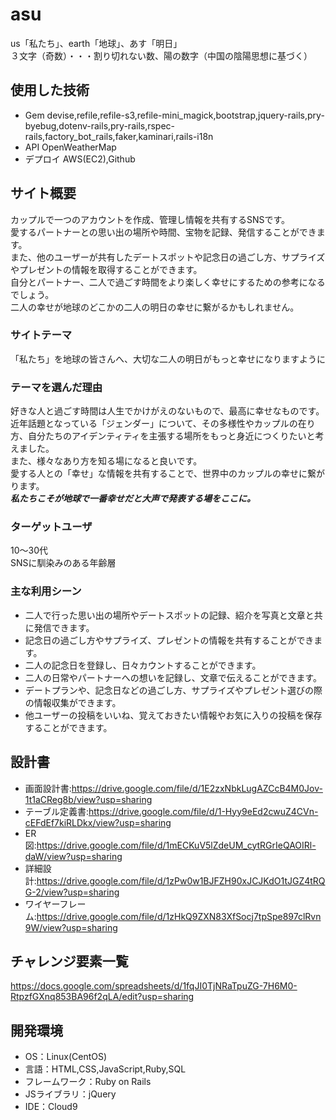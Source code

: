 # asu
us「私たち」、earth「地球」、あす「明日」<br>
３文字（奇数）・・・割り切れない数、陽の数字（中国の陰陽思想に基づく）

## 使用した技術
- Gem
devise,refile,refile-s3,refile-mini_magick,bootstrap,jquery-rails,pry-byebug,dotenv-rails,pry-rails,rspec-rails,factory_bot_rails,faker,kaminari,rails-i18n
- API
OpenWeatherMap
- デプロイ
AWS(EC2),Github

## サイト概要
カップルで一つのアカウントを作成、管理し情報を共有するSNSです。<br>
愛するパートナーとの思い出の場所や時間、宝物を記録、発信することができます。<br>
また、他のユーザーが共有したデートスポットや記念日の過ごし方、サプライズやプレゼントの情報を取得することができます。<br>
自分とパートナー、二人で過ごす時間をより楽しく幸せにするための参考になるでしょう。<br>
二人の幸せが地球のどこかの二人の明日の幸せに繋がるかもしれません。

### サイトテーマ
「私たち」を地球の皆さんへ、大切な二人の明日がもっと幸せになりますように

### テーマを選んだ理由
好きな人と過ごす時間は人生でかけがえのないもので、最高に幸せなものです。<br>
近年話題となっている「ジェンダー」について、その多様性やカップルの在り方、自分たちのアイデンティティを主張する場所をもっと身近につくりたいと考えました。<br>
また、様々なあり方を知る場になると良いです。<br>
愛する人との「幸せ」な情報を共有することで、世界中のカップルの幸せに繋がります。<br>
***私たちこそが地球で一番幸せだと大声で発表する場をここに。***

### ターゲットユーザ
10〜30代<br>
SNSに馴染みのある年齢層

### 主な利用シーン
- 二人で行った思い出の場所やデートスポットの記録、紹介を写真と文章と共に発信できます。
- 記念日の過ごし方やサプライズ、プレゼントの情報を共有することができます。
- 二人の記念日を登録し、日々カウントすることができます。
- 二人の日常やパートナーへの想いを記録し、文章で伝えることができます。
- デートプランや、記念日などの過ごし方、サプライズやプレゼント選びの際の情報収集ができます。
- 他ユーザーの投稿をいいね、覚えておきたい情報やお気に入りの投稿を保存することができます。

## 設計書
- 画面設計書:https://drive.google.com/file/d/1E2zxNbkLugAZCcB4M0Jov-1t1aCReg8b/view?usp=sharing
- テーブル定義書:https://drive.google.com/file/d/1-Hyy9eEd2cwuZ4CVn-cEFdEf7kiRLDkx/view?usp=sharing
- ER図:https://drive.google.com/file/d/1mECKuV5lZdeUM_cytRGrIeQAOIRl-daW/view?usp=sharing
- 詳細設計:https://drive.google.com/file/d/1zPw0w1BJFZH90xJCJKdO1tJGZ4tRQG-2/view?usp=sharing
- ワイヤーフレーム:https://drive.google.com/file/d/1zHkQ9ZXN83XfSocj7tpSpe897clRvn9W/view?usp=sharing

## チャレンジ要素一覧
https://docs.google.com/spreadsheets/d/1fqJI0TjNRaTpuZG-7H6M0-RtpzfGXnq853BA96f2qLA/edit?usp=sharing

## 開発環境
- OS：Linux(CentOS)
- 言語：HTML,CSS,JavaScript,Ruby,SQL
- フレームワーク：Ruby on Rails
- JSライブラリ：jQuery
- IDE：Cloud9
